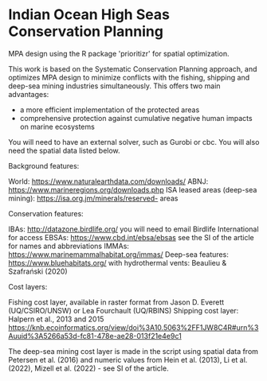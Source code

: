 # Indian Ocean High Seas Conservation Planning

MPA design using the R package 'prioritizr' for spatial optimization. 

This work is based on the Systematic Conservation Planning approach, and optimizes MPA design
to minimize conflicts with the fishing, shipping and deep-sea mining industries simultaneously. This offers two main advantages:
- a more efficient implementation of the protected areas
- comprehensive protection against cumulative negative human impacts on marine ecosystems

You will need to have an external solver, such as Gurobi or cbc. You will also need the spatial data listed below.

Background features:

World: https://www.naturalearthdata.com/downloads/
ABNJ: https://www.marineregions.org/downloads.php
ISA leased areas (deep-sea mining): https://isa.org.jm/minerals/reserved- areas

Conservation features:

IBAs: http://datazone.birdlife.org/ you will need to email Birdlife International for access
EBSAs: https://www.cbd.int/ebsa/ebsas see the SI of the article for names and abbreviations
IMMAs: https://www.marinemammalhabitat.org/immas/
Deep-sea features: https://www.bluehabitats.org/ with hydrothermal vents: Beaulieu & Szafrański (2020)

Cost layers:

Fishing cost layer, available in raster format from Jason D. Everett (UQ/CSIRO/UNSW) or Lea Fourchault (UQ/RBINS)
Shipping cost layer: Halpern et al., 2013 and 2015 https://knb.ecoinformatics.org/view/doi%3A10.5063%2FF1JW8C4R#urn%3Auuid%3A5266a53d-fc81-478e-ae28-013f21e4e9c1 

The deep-sea mining cost layer is made in the script using spatial data from Petersen et al. (2016) and numeric values from Hein et al. (2013), Li et al. (2022), Mizell et al. (2022) - see SI of the article.
